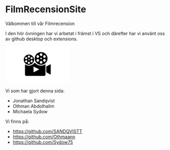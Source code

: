 # FilmRecensionSite

Välkommen till vår Filmrecension

I den hör övningen har vi arbetat i främst i VS och därefter har vi använt oss av github desktop och extensions.

<img src="/img/logo.png" width="200">

Vi som har gjort denna sida:
- Jonathan Sandqvist 
- Othman Abdolhalim 
- Michaela Sydow 

Vi finns på:
- https://github.com/SANDQVISTT
- https://github.com/Othmaann
- https://github.com/Sydow75


